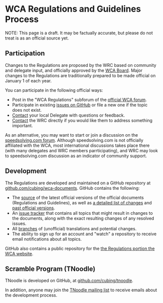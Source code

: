 # WCA Regulations and Guidelines Process

NOTE: This page is a draft. It may be factually accurate, but please do not treat is as an official source yet.

## Participation

Changes to the Regulations are proposed by the WRC based on community and delegate input, and officially approved by the [WCA Board](https://www.worldcubeassociation.org/about). Major changes to the Regulations are traditionally prepared to be made official on January 1 of each year.

You can participate in the following official ways:

- Post in the "WCA Regulations" subforum of the [official WCA forum](https://www.worldcubeassociation.org/forum/).
- Participate in existing [issues on GitHub](https://github.com/cubing/wca-documents/issues?state=open) or file a new one if the topic does not exist.
- [Contact](https://www.worldcubeassociation.org/delegates) your local Delegate with questions or feedback.
- [Contact](https://www.worldcubeassociation.org/contact) the WRC directly if you would like them to address something important.

As an alternative, you may want to start or join a discussion on the [speedsolving.com forum](http://www.speedsolving.com/forum/forumdisplay.php?34-General-Puzzle-Discussion). Although speedsolving.com is not officially affiliated with the WCA, most international discussions takes place there (with many delegates and WRC members parrticipating), and WRC may look to speedsolving.com discussion as an indicator of community support.


## Development

The Regulations are developed and maintained on a GitHub repository at [github.com/cubing/wca-documents](https://github.com/cubing/wca-documents). GitHub contains the following:

- The [source](https://github.com/cubing/wca-documents/tree/official) of the latest official versions of the official documents (Regulations and Guidelines), as well as [a detailed list of changes](https://github.com/cubing/wca-documents/commits/official) and [past official versions](https://github.com/cubing/wca-documents/releases).
- An [issue tracker](https://github.com/cubing/wca-documents/issues?state=open) that contains all topics that might result in changes to the documents, along with the exact resulting changes of any resolved issues.
- All [branches](https://github.com/cubing/wca-documents/branches) of (unofficial) translations and potential changes.
- The ability to sign up for an account and "watch" a repository to receive email notifications about all topics.

GitHub also contains a public repository for the [the Regulations portion the WCA website](https://github.com/cubing/wca-documents-extra).

## Scramble Program (TNoodle)

TNoodle is developed on GitHub, at [github.com/cubing/tnoodle](https://github.com/cubing/tnoodle).

In addition, anyone may join the [TNoodle mailing list](https://groups.google.com/forum/#!forum/wca-scrambler) to receive emails about the development process.
